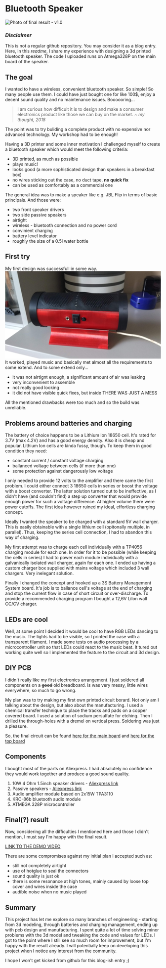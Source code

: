 # Bluetooth Speaker

![Photo of final result - v1.0](/Photos/BTSpeakerLights_on.gif?raw=true "Bluetooth Speaker")

### *Disclaimer*

This is not a regular github repository. You may consider it as a blog entry. Here, in this *readme*, I share my experience with designing a 3d printed bluetooth speaker. The code I uploaded runs on Atmega328P on the main board of the speaker.


## The goal
I wanted to have a wireless, convenient bluetooth speaker. So simple! So many people use them. I could have just bought one for like 100$, enjoy a decent sound quality and no maintenance issues.
Boooooring...

>I am curious how difficult it is to design and make a consumer electronics product like those we can buy on the market. *~ my thought, 2018*

The point was to try buliding a complete product with no expensive nor advanced technology. My workshop had to be enough!

Having a 3D printer and some inner motivation I challenged myself to create a bluetooth speaker which would meet the following criteria:
- 3D printed, as much as possible
- plays music!
- looks good (a more sophisticated design than speakers in a breakfast box)
- no wires sticking out the case, no duct tape, **no quick fix**
- can be used as comfortably as a commercial one


The general idea was to make a speaker like e.g. JBL Flip in terms of basic principals. And those were:
- two front speaker drivers
- two side passive speakers
- airtight
- wireless - bluetooth connection and no power cord
- convinient charging
- battery level indicator
- roughly the size of a 0.5l water bottle

## First try
My first design was successfull in some way.
![Photo of speaker v1.0](/Photos/speaker_v1.jpg?raw=true  "Version 1.0")
It worked, played music and basically met almost all the requirements to some extend. And to some extend only...
- it was not airtignt enough, a significant amount of air was leaking
- very inconvenient to assemble
- not really good looking
- it did not have visible quick fixes, but inside THERE WAS JUST A MESS

All the mentioned drawbacks were too much and so the build was unreliable. 

## Problems around batteries and charging
The battery of choice happens to be a Lithium Ion 18650 cell.
It's rated for 3.7V (max 4.2V) and has a good energy density. Also it is cheap and popular. Lithium Ion cells are kinda fussy, though. To keep them in good condition they need:
- constant current / constant voltage charging
- ballanced voltage between cells (if more than one)
- some protection against dangerously low voltage

I only needed to provide 12 volts to the amplifier and there came the first problem. I could either connect 3 18650 cells in series or boost the voltage with a boost converter. The latter solution turned out to be ineffective, as I didn't have (and couldn't find) a step up converter that would provide enough power for such a voltage difference. At higher volume there were power cutoffs.
The first idea however ruined my ideal, effortless charging concept. 

Ideally I wanted the speaker to be charged with a standard 5V wall charger. This is easily obtainable with a single lithium cell (opitonally multiple, in parallel). Thus, keeping the series cell connection, I had to abandon this way of charging.

My first attempt was to charge each cell individually with a TP4056 charging module for each one. In order for it to be possible (while keeping the cells in series) I had to power each module individually with a galvanically isolated wall charger, again for each one. I ended up having a custom charger box supplied with mains voltage which included 3 wall chargers. Very inelegant solution.

Finally I changed the concept and hooked up a 3S Battery Management System board. It's job is to ballance cell's voltage at the end of charging and stop the current flow in case of short circuit or over-discharge. To provide a recommended charging program I bought a 12,6V LiIon wall CC/CV charger.

## LEDs are cool
Well, at some point I decided it would be cool to have RGB LEDs dancing to the music. The lights had to be visible, so I printed the case with a transparent filament. I made some tests on audio processing by a microcontroller unit so that LEDs could react to the music beat. It tured out working quite well so I implemented the feature to the circuit and 3d design.

## DIY PCB
I didn't really like my first electronics arrangement. I just soldered all components on a ~~good~~ old breadboard. Is was very messy, little wires everywhere, so much to go wrong.

My plan was to try making my first own printed circuit borard. Not only am I talking about the design, but also about the manufacturing. I used a chemical transfer technique to place the tracks and pads on a copper covered board. I used a solution of sodium persulfate for etching. Then I drilled the through-holes with a dremel on vertical press. Soldering was just a pleasure.

So, the final circuit can be found [here for the main board](https://oshwlab.com/dawid199912/bluetoothspeaker_v2_custompcb) and [here for the top board](https://oshwlab.com/dawid199912/bluetoothspeaker_v2_toppanelpcb)

## Components

I bought most of the parts on Aliexpress. I had absolutely no confidence they would work together and produce a good sound quality.

1. 10W 4 Ohm 1.5inch speaker drivers - [Aliexpress link](https://www.aliexpress.com/item/32816810056.html?spm=a2g0s.9042311.0.0.27424c4d4MThSE)
2. Passive speakers - [Aliexpress link](https://www.aliexpress.com/item/32828412002.html?spm=a2g0s.9042311.0.0.27424c4d4MThSE)
3. Audio amplifier module based on 2x15W TPA3110
4. KRC-86b bluetooth audio module
5. ATMEGA 328P microcontroller

## Final(?) result
Now, considering all the difficulties I mentioned here and those I didn't mention, I must say I'm happy with the final result.

[LINK TO THE DEMO VIDEO](https://youtu.be/Gikhf-romf0)


There are some compromises against my initial plan I accepted such as:
- still not completely airtight
- use of hotglue to seal the connectors
- sound quality is just ok
- there is some resonance at high tones, mainly caused by loose top cover and wires inside the case
- audible noise when no music played 

## Summary
This project has let me explore so many branches of engineering - starting from 3d modeling, through batteries and charging management, ending up with pcb design and manufacturing.
I spent quite a lot of time solving minor problems with the 3d model and tweaking the code and values for LEDs. I got to the point where I still see so much room for improvement, but I'm happy with the result already. I will potentially keep on developing this project when I notice any interest from the community.

I hope I won't get kicked from github for this blog-ish entry ;)
